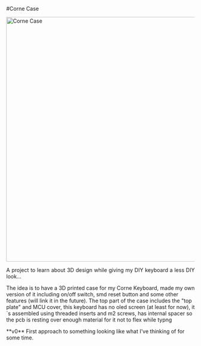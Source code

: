 #Corne Case

<img width="655" alt="Corne Case" src="https://github.com/joibacache/FreeCad/assets/4139231/d316461b-8487-4292-94de-11fac2e31961">

<p style="text-align: justify;">
A project to learn about 3D design while giving my DIY keyboard a less DIY look...

The idea is to have a 3D printed case for my Corne Keyboard, made my own version of it including on/off switch, smd reset button and some other features (will link it in the future). The top part of the case includes the "top plate" and MCU cover, this keyboard has no oled screen (at least for now), it´s assembled using threaded inserts and m2 screws, has internal spacer so the pcb is resting over enough material for it not to flex while typng
</p>
**v0**
First approach to something looking like what I've thinking of for some time.
